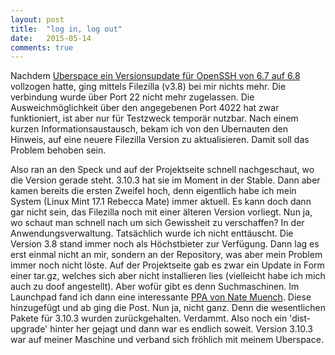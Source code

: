```yaml
---
layout: post
title:  "log in, log out"
date:   2015-05-14 
comments: true
---
```


Nachdem [Uberspace ein Versionsupdate für OpenSSH von 6.7 auf 6.8](https://blog.uberspace.de/kuck-mal-wer-da-hort-openssh-6-8/) vollzogen hatte, ging mittels Filezilla (v3.8) bei mir nichts mehr. Die verbindung wurde über Port  22 nicht mehr zugelassen. Die Ausweichmöglichkeit über den angegebenen Port 4022 hat zwar funktioniert, ist aber nur für Testzweck temporär nutzbar. 
Nach einem kurzen Informationsaustausch, bekam ich von den Ubernauten den Hinweis, auf eine neuere Filezilla Version zu aktualisieren. Damit soll das Problem behoben sein.

Also ran an den Speck und auf der Projektseite schnell nachgeschaut, wo die Version gerade steht. 3.10.3 hat sie im Moment in der Stable. 
Dann aber kamen bereits die ersten Zweifel hoch, denn eigentlich habe ich mein System (Linux Mint 17.1 Rebecca Mate) immer aktuell. Es kann doch dann gar nicht sein, das Filezilla noch mit einer älteren Version vorliegt. Nun ja, wo schaut man schnell nach um sich Gewissheit zu verschaffen? In der Anwendungsverwaltung. 
Tatsächlich wurde ich nicht enttäuscht. Die Version 3.8 stand immer noch als Höchstbieter zur Verfügung. Dann lag es erst einmal nicht an mir, sondern an der Repository, was aber mein Problem immer noch nicht löste.
Auf der Projektseite gab es zwar ein Update in Form einer tar.gz, welches sich aber nicht installieren lies (vielleicht habe ich mich auch zu doof angestellt). Aber wofür gibt es denn Suchmaschinen.
Im Launchpad fand ich dann eine interessante [PPA von Nate Muench](https://launchpad.net/~n-muench/+archive/ubuntu/programs-ppa). Diese hinzugefügt und ab ging die Post.
Nun ja, nicht ganz. Denn die wesentlichen Pakete für 3.10.3 wurden zurückgehalten. Verdammt.
Also noch ein 'dist-upgrade' hinter her gejagt und dann war es endlich soweit. Version 3.10.3 war auf meiner Maschine und verband sich fröhlich mit meinem Uberspace.